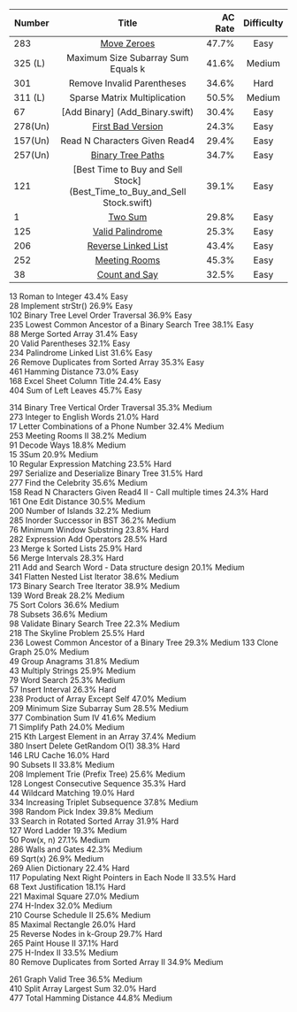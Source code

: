 
| Number | Title                              | AC Rate | Difficulty |
| ------ |:----------------------------------:| -------:|:----------:|
| 283    | [Move Zeroes](Move_Zeroes.swift)   | 47.7%   |    Easy    |   
| 325 (L)|  Maximum Size Subarray Sum Equals k| 41.6%   |   Medium   | 
| 301    |    Remove Invalid Parentheses      | 34.6%   |    Hard    |    
| 311 (L)| Sparse Matrix Multiplication             | 50.5%   |   Medium   |  
|67      | [Add Binary] (Add_Binary.swift)             | 30.4%   |    Easy    |      
|278(Un) |[First Bad Version](First_Bad_Version.swift)|  24.3%  |    Easy    | 
|157(Un) | Read N Characters Given Read4              |  29.4%  |    Easy    |
|257(Un) |[Binary Tree Paths](Binary_Tree_Paths.swift)|  34.7%  |    Easy    |
|121     |[Best Time to Buy and Sell Stock](Best_Time_to_Buy_and_Sell Stock.swift)|39.1%|Easy|      
|1       |[Two Sum](Two_Sum.swift)       | 29.8%      |  Easy |       
|125     |   [Valid Palindrome](Valid_Palindrome.swift)|   25.3%   | Easy |
|206     |   [Reverse Linked List](Reverse_Linked_List.swift) |43.4% | Easy |  
|252     |   [Meeting Rooms](Meeting_Rooms.swift)        | 45.3%    |    Easy| 
|38      |   [Count and Say](Count_and_Say.swift)        |32.5%    |    Easy  |

13        Roman to Integer        43.4%        Easy        
28        Implement strStr()        26.9%        Easy        
102        Binary Tree Level Order Traversal        36.9%        Easy        
235        Lowest Common Ancestor of a Binary Search Tree        38.1%        Easy        
88        Merge Sorted Array        31.4%        Easy        
20        Valid Parentheses        32.1%        Easy        
234        Palindrome Linked List        31.6%        Easy        
26        Remove Duplicates from Sorted Array        35.3%        Easy        
461        Hamming Distance        73.0%        Easy        
168        Excel Sheet Column Title        24.4%        Easy        
404        Sum of Left Leaves        45.7%        Easy   


314        Binary Tree Vertical Order Traversal         35.3%        Medium   
273        Integer to English Words        21.0%        Hard        
17        Letter Combinations of a Phone Number        32.4%        Medium    
253        Meeting Rooms II         38.2%        Medium        
91        Decode Ways        18.8%        Medium        
15        3Sum        20.9%        Medium        
10        Regular Expression Matching        23.5%        Hard        
297        Serialize and Deserialize Binary Tree        31.5%        Hard     
277        Find the Celebrity         35.6%        Medium        
158        Read N Characters Given Read4 II - Call multiple times   24.3%        Hard        
161        One Edit Distance         30.5%        Medium        
200        Number of Islands        32.2%        Medium        
285        Inorder Successor in BST         36.2%        Medium        
76        Minimum Window Substring        23.8%        Hard        
282        Expression Add Operators        28.5%        Hard        
23        Merge k Sorted Lists        25.9%        Hard        
56        Merge Intervals        28.3%        Hard        
211        Add and Search Word - Data structure design        20.1%        Medium        
341        Flatten Nested List Iterator        38.6%        Medium        
173        Binary Search Tree Iterator        38.9%        Medium        
139        Word Break        28.2%        Medium        
75        Sort Colors        36.6%        Medium        
78        Subsets        36.6%        Medium        
98        Validate Binary Search Tree        22.3%        Medium        
218        The Skyline Problem        25.5%        Hard        
236        Lowest Common Ancestor of a Binary Tree        29.3%        Medium 
133        Clone Graph        25.0%        Medium        
49        Group Anagrams        31.8%        Medium        
43        Multiply Strings        25.9%        Medium        
79        Word Search        25.3%        Medium        
57        Insert Interval        26.3%        Hard        
238        Product of Array Except Self        47.0%        Medium        
209        Minimum Size Subarray Sum        28.5%        Medium        
377        Combination Sum IV        41.6%        Medium        
71        Simplify Path        24.0%        Medium        
215        Kth Largest Element in an Array        37.4%        Medium        
380        Insert Delete GetRandom O(1)        38.3%        Hard        
146        LRU Cache        16.0%        Hard        
90        Subsets II        33.8%        Medium        
208        Implement Trie (Prefix Tree)        25.6%        Medium        
128        Longest Consecutive Sequence        35.3%        Hard        
44        Wildcard Matching        19.0%        Hard        
334        Increasing Triplet Subsequence        37.8%        Medium        
398        Random Pick Index        39.8%        Medium        
33        Search in Rotated Sorted Array        31.9%        Hard        
127        Word Ladder        19.3%        Medium        
50        Pow(x, n)        27.1%        Medium        
286        Walls and Gates         42.3%        Medium        
69        Sqrt(x)        26.9%        Medium        
269        Alien Dictionary         22.4%        Hard        
117        Populating Next Right Pointers in Each Node II        33.5%        Hard        
68        Text Justification        18.1%        Hard        
221        Maximal Square        27.0%        Medium        
274        H-Index        32.0%        Medium        
210        Course Schedule II        25.6%        Medium        
85        Maximal Rectangle        26.0%        Hard        
25        Reverse Nodes in k-Group        29.7%        Hard        
265        Paint House II         37.1%        Hard        
275        H-Index II        33.5%        Medium        
80        Remove Duplicates from Sorted Array II        34.9%        Medium        
     
261        Graph Valid Tree         36.5%        Medium        
410        Split Array Largest Sum        32.0%        Hard        
477        Total Hamming Distance        44.8%        Medium 
